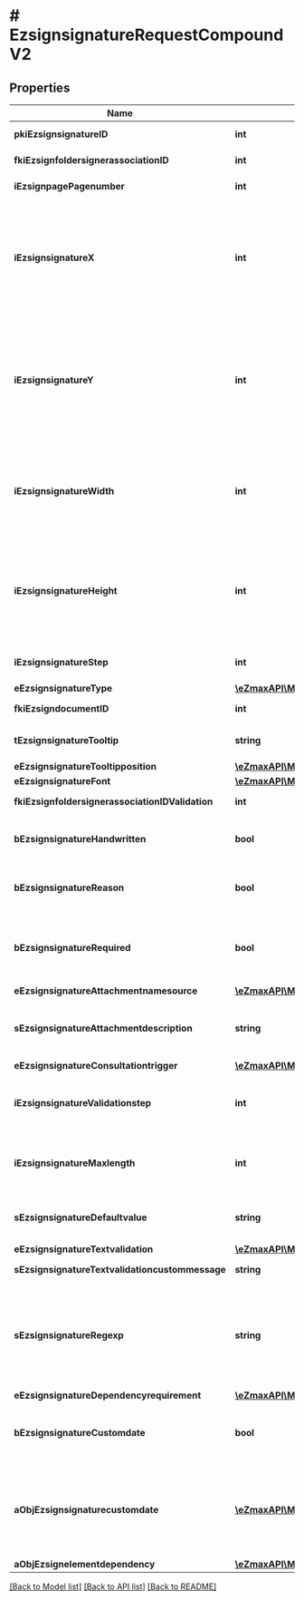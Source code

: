 # # EzsignsignatureRequestCompoundV2

## Properties

Name | Type | Description | Notes
------------ | ------------- | ------------- | -------------
**pkiEzsignsignatureID** | **int** | The unique ID of the Ezsignsignature | [optional]
**fkiEzsignfoldersignerassociationID** | **int** | The unique ID of the Ezsignfoldersignerassociation |
**iEzsignpagePagenumber** | **int** | The page number in the Ezsigndocument |
**iEzsignsignatureX** | **int** | The X coordinate (Horizontal) where to put the Ezsignsignature on the page.  Coordinate is calculated at 100dpi (dot per inch). So for example, if you want to put the Ezsignsignature 2 inches from the left border of the page, you would use \&quot;200\&quot; for the X coordinate. |
**iEzsignsignatureY** | **int** | The Y coordinate (Vertical) where to put the Ezsignsignature on the page.  Coordinate is calculated at 100dpi (dot per inch). So for example, if you want to put the Ezsignsignature 3 inches from the top border of the page, you would use \&quot;300\&quot; for the Y coordinate. |
**iEzsignsignatureWidth** | **int** | The width of the Ezsignsignature.  Size is calculated at 100dpi (dot per inch). So for example, if you want the Ezsignsignature to have a width of 2 inches, you would use \&quot;200\&quot; for the iEzsignsignatureWidth. | [optional]
**iEzsignsignatureHeight** | **int** | The height of the Ezsignsignature.  Size is calculated at 100dpi (dot per inch). So for example, if you want the Ezsignsignature to have an height of 2 inches, you would use \&quot;200\&quot; for the iEzsignsignatureHeight. | [optional]
**iEzsignsignatureStep** | **int** | The step when the Ezsignsigner will be invited to sign |
**eEzsignsignatureType** | [**\eZmaxAPI\Model\FieldEEzsignsignatureType**](FieldEEzsignsignatureType.md) |  |
**fkiEzsigndocumentID** | **int** | The unique ID of the Ezsigndocument |
**tEzsignsignatureTooltip** | **string** | A tooltip that will be presented to Ezsignsigner about the Ezsignsignature | [optional]
**eEzsignsignatureTooltipposition** | [**\eZmaxAPI\Model\FieldEEzsignsignatureTooltipposition**](FieldEEzsignsignatureTooltipposition.md) |  | [optional]
**eEzsignsignatureFont** | [**\eZmaxAPI\Model\FieldEEzsignsignatureFont**](FieldEEzsignsignatureFont.md) |  | [optional]
**fkiEzsignfoldersignerassociationIDValidation** | **int** | The unique ID of the Ezsignfoldersignerassociation | [optional]
**bEzsignsignatureHandwritten** | **bool** | Whether the Ezsignsignature must be handwritten or not when eEzsignsignatureType &#x3D; Signature. | [optional]
**bEzsignsignatureReason** | **bool** | Whether the Ezsignsignature must include a reason or not when eEzsignsignatureType &#x3D; Signature. | [optional]
**bEzsignsignatureRequired** | **bool** | Whether the Ezsignsignature is required or not. This field is relevant only with Ezsignsignature with eEzsignsignatureType &#x3D; Attachments, Text or Textarea. | [optional]
**eEzsignsignatureAttachmentnamesource** | [**\eZmaxAPI\Model\FieldEEzsignsignatureAttachmentnamesource**](FieldEEzsignsignatureAttachmentnamesource.md) |  | [optional]
**sEzsignsignatureAttachmentdescription** | **string** | The description attached to the attachment name added in Ezsignsignature of eEzsignsignatureType Attachments | [optional]
**eEzsignsignatureConsultationtrigger** | [**\eZmaxAPI\Model\FieldEEzsignsignatureConsultationtrigger**](FieldEEzsignsignatureConsultationtrigger.md) |  | [optional]
**iEzsignsignatureValidationstep** | **int** | The step when the Ezsignsigner will be invited to validate the Ezsignsignature of eEzsignsignatureType Attachments | [optional]
**iEzsignsignatureMaxlength** | **int** | The maximum length for the value in the Ezsignsignature  This can only be set if eEzsignsignatureType is **FieldText** or **FieldTextarea** | [optional]
**sEzsignsignatureDefaultvalue** | **string** | The default value for the Ezsignsignature  You can use the codes below and they will be replaced at signature time.    | Code | Description | Example | | ------------------------- | ------------ | ------------ | | {sUserFirstname} | The first name of the contact | John | | {sUserLastname} | The last name of the contact | Doe | | {sUserJobtitle} | The job title | Sales Representative | | {sCompany} | Company name | eZmax Solutions Inc. | | {sEmailAddress} | The email address | email@example.com | | {sPhoneE164} | A phone number in E.164 Format | +15149901516 | | {sPhoneE164Cell} | A phone number in E.164 Format | +15149901516 | | [optional]
**eEzsignsignatureTextvalidation** | [**\eZmaxAPI\Model\EnumTextvalidation**](EnumTextvalidation.md) |  | [optional]
**sEzsignsignatureTextvalidationcustommessage** | **string** | Description of validation rule. Show by signatory. | [optional]
**sEzsignsignatureRegexp** | **string** | A regular expression to indicate what values are acceptable for the Ezsignsignature.  This can only be set if eEzsignsignatureType is **FieldText** or **FieldTextarea** and eEzsignsignatureTextvalidation is **Custom** | [optional]
**eEzsignsignatureDependencyrequirement** | [**\eZmaxAPI\Model\FieldEEzsignsignatureDependencyrequirement**](FieldEEzsignsignatureDependencyrequirement.md) |  | [optional]
**bEzsignsignatureCustomdate** | **bool** | Whether the Ezsignsignature has a custom date format or not. (Only possible when eEzsignsignatureType is **Name** or **Handwritten**) | [optional]
**aObjEzsignsignaturecustomdate** | [**\eZmaxAPI\Model\EzsignsignaturecustomdateRequestCompoundV2[]**](EzsignsignaturecustomdateRequestV2.md) | An array of custom date blocks that will be filled at the time of signature.  Can only be used if bEzsignsignatureCustomdate is true.  Use an empty array if you don&#39;t want to have a date at all. | [optional]
**aObjEzsignelementdependency** | [**\eZmaxAPI\Model\EzsignelementdependencyRequestCompound[]**](EzsignelementdependencyRequest.md) |  | [optional]

[[Back to Model list]](../../README.md#models) [[Back to API list]](../../README.md#endpoints) [[Back to README]](../../README.md)
